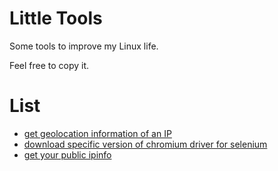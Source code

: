 # Little Tools

Some tools to improve my Linux life.

Feel free to copy it.

# List

- [get geolocation information of an IP](./geolocation)
- [download specific version of chromium driver for selenium](./download-chrome-driver.sh)
- [get your public ipinfo](./ipinfo)
